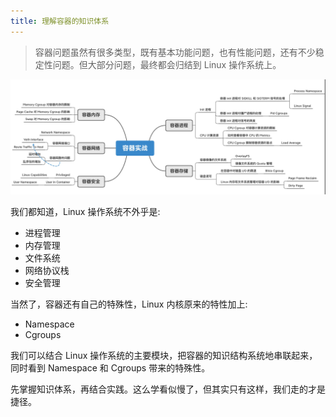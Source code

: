 ```yaml
---
title: 理解容器的知识体系
---
```


> 容器问题虽然有很多类型，既有基本功能问题，也有性能问题，还有不少稳定性问题。但大部分问题，最终都会归结到 Linux 操作系统上。

![](pic/conpic/01.png)

我们都知道，Linux 操作系统不外乎是:

- 进程管理
- 内存管理
- 文件系统
- 网络协议栈
- 安全管理

当然了，容器还有自己的特殊性，Linux 内核原来的特性加上:

- Namespace
- Cgroups

我们可以结合 Linux 操作系统的主要模块，把容器的知识结构系统地串联起来，同时看到 Namespace 和 Cgroups 带来的特殊性。

先掌握知识体系，再结合实践。这么学看似慢了，但其实只有这样，我们走的才是捷径。
